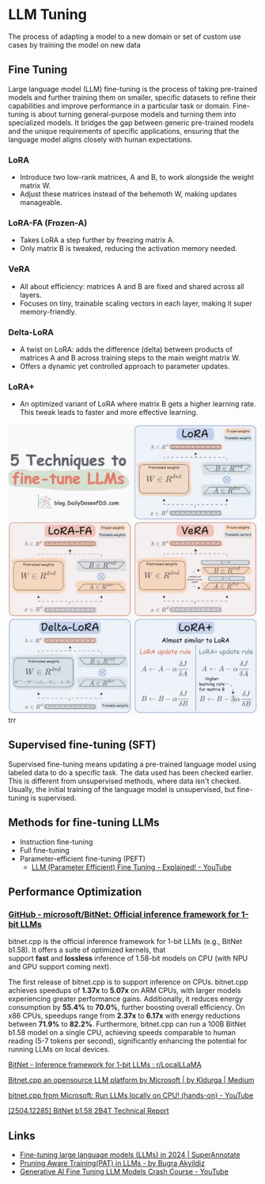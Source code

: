# LLM Tuning

The process of adapting a model to a new domain or set of custom use cases by training the model on new data

## Fine Tuning

Large language model (LLM) fine-tuning is the process of taking pre-trained models and further training them on smaller, specific datasets to refine their capabilities and improve performance in a particular task or domain. Fine-tuning is about turning general-purpose models and turning them into specialized models. It bridges the gap between generic pre-trained models and the unique requirements of specific applications, ensuring that the language model aligns closely with human expectations.

### LoRA

- Introduce two low-rank matrices, A and B, to work alongside the weight matrix W.
- Adjust these matrices instead of the behemoth W, making updates manageable.

### LoRA-FA (Frozen-A)

- Takes LoRA a step further by freezing matrix A.
- Only matrix B is tweaked, reducing the activation memory needed.

### VeRA

- All about efficiency: matrices A and B are fixed and shared across all layers.
- Focuses on tiny, trainable scaling vectors in each layer, making it super memory-friendly.

### Delta-LoRA

- A twist on LoRA: adds the difference (delta) between products of matrices A and B across training steps to the main weight matrix W.
- Offers a dynamic yet controlled approach to parameter updates.

### LoRA+

- An optimized variant of LoRA where matrix B gets a higher learning rate. This tweak leads to faster and more effective learning.

![5 Techniques to fine-tune LLMs](../../media/Screenshot%202025-03-10%20at%2012.37.42%20PM.jpg)
trr

## Supervised fine-tuning (SFT)

Supervised fine-tuning means updating a pre-trained language model using labeled data to do a specific task. The data used has been checked earlier. This is different from unsupervised methods, where data isn't checked. Usually, the initial training of the language model is unsupervised, but fine-tuning is supervised.

## Methods for fine-tuning LLMs

- Instruction fine-tuning
- Full fine-tuning
- Parameter-efficient fine-tuning (PEFT)
	- [LLM (Parameter Efficient) Fine Tuning - Explained! - YouTube](https://www.youtube.com/watch?v=HcVtpLAGMXo)

## Performance Optimization

### [GitHub - microsoft/BitNet: Official inference framework for 1-bit LLMs](https://github.com/microsoft/BitNet)

bitnet.cpp is the official inference framework for 1-bit LLMs (e.g., BitNet b1.58). It offers a suite of optimized kernels, that support **fast** and **lossless** inference of 1.58-bit models on CPU (with NPU and GPU support coming next).

The first release of bitnet.cpp is to support inference on CPUs. bitnet.cpp achieves speedups of **1.37x** to **5.07x** on ARM CPUs, with larger models experiencing greater performance gains. Additionally, it reduces energy consumption by **55.4%** to **70.0%**, further boosting overall efficiency. On x86 CPUs, speedups range from **2.37x** to **6.17x** with energy reductions between **71.9%** to **82.2%**. Furthermore, bitnet.cpp can run a 100B BitNet b1.58 model on a single CPU, achieving speeds comparable to human reading (5-7 tokens per second), significantly enhancing the potential for running LLMs on local devices.

[BitNet - Inference framework for 1-bit LLMs : r/LocalLLaMA](https://www.reddit.com/r/LocalLLaMA/comments/1g6jmwl/bitnet_inference_framework_for_1bit_llms/)

[Bitnet.cpp an opensource LLM platform by Microsoft \| by Kldurga \| Medium](https://medium.com/@kldurga999/bitnet-cpp-an-opensource-llm-platform-by-microsoft-8cdeccf272c2)

[bitnet.cpp from Microsoft: Run LLMs locally on CPU! (hands-on) - YouTube](https://www.youtube.com/watch?v=C4OYJAs4O60)

[\[2504.12285\] BitNet b1.58 2B4T Technical Report](https://arxiv.org/abs/2504.12285)

## Links

- [Fine-tuning large language models (LLMs) in 2024 | SuperAnnotate](https://www.superannotate.com/blog/llm-fine-tuning)
- [Pruning Aware Training(PAT) in LLMs - by Bugra Akyildiz](https://mlops.substack.com/p/pruning-aware-trainingpat-in-llms)
- [Generative AI Fine Tuning LLM Models Crash Course - YouTube](https://www.youtube.com/watch?v=t-0s_2uZZU0)
